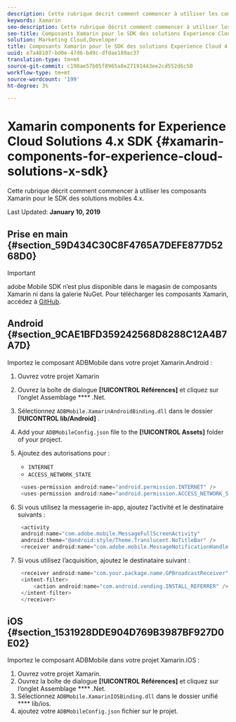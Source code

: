 ```yaml
---
description: Cette rubrique décrit comment commencer à utiliser les composants Xamarin pour le SDK des solutions mobiles 4.x.
keywords: Xamarin
seo-description: Cette rubrique décrit comment commencer à utiliser les composants Xamarin pour le SDK des solutions mobiles 4.x.
seo-title: Composants Xamarin pour le SDK des solutions Experience Cloud 4.x
solution: Marketing Cloud,Developer
title: Composants Xamarin pour le SDK des solutions Experience Cloud 4.x
uuid: e7a48107-bd0e-47d6-b49c-dfdae189ac37
translation-type: tm+mt
source-git-commit: c198ae57b05f8965a8e27191443ee2cd552d6c50
workflow-type: tm+mt
source-wordcount: '199'
ht-degree: 3%

---
```



# Xamarin components for Experience Cloud Solutions 4.x SDK {#xamarin-components-for-experience-cloud-solutions-x-sdk}

Cette rubrique décrit comment commencer à utiliser les composants Xamarin pour le SDK des solutions mobiles 4.x.

Last Updated: **January 10, 2019**

## Prise en main {#section_59D434C30C8F4765A7DEFE877D5268D0}

>[!IMPORTANT]
>
>adobe Mobile SDK n’est plus disponible dans le magasin de composants Xamarin ni dans la galerie NuGet. Pour télécharger les composants Xamarin, accédez à [GitHub](https://github.com/Adobe-Marketing-Cloud/mobile-services).

## Android {#section_9CAE1BFD359242568D8288C12A4B7A7D}

Importez le composant ADBMobile dans votre projet Xamarin.Android :

1. Ouvrez votre projet Xamarin
1. Ouvrez la boîte de dialogue **[!UICONTROL Références]** et cliquez sur l’onglet Assemblage **** .Net.
1. Sélectionnez `ADBMobile.XamarinAndroidBinding.dll` dans le dossier **[!UICONTROL lib/Android]** .
1. Add your `ADBMobileConfig.json` file to the **[!UICONTROL Assets]** folder of your project.
1. Ajoutez des autorisations pour :

   * `INTERNET`
   * `ACCESS_NETWORK_STATE`

   ```java
    <uses-permission android:name="android.permission.INTERNET" />
    <uses-permission android:name="android.permission.ACCESS_NETWORK_STATE" />
   ```

1. Si vous utilisez la messagerie in-app, ajoutez l’activité et le destinataire suivants :

   ```java
    <activity 
    android:name="com.adobe.mobile.MessageFullScreenActivity" 
    android:theme="@android:style/Theme.Translucent.NoTitleBar" />
    <receiver android:name="com.adobe.mobile.MessageNotificationHandler" />
   ```

1. Si vous utilisez l’acquisition, ajoutez le destinataire suivant :

   ```java
    <receiver android:name="com.your.package.name.GPBroadcastReceiver" android:exported="true">
    <intent-filter>
        <action android:name="com.android.vending.INSTALL_REFERRER" />
    </intent-filter>
    </receiver>
   ```

## iOS {#section_1531928DDE904D769B3987BF927D0E02}

Importez le composant ADBMobile dans votre projet Xamarin.iOS :

1. Ouvrez votre projet Xamarin.
1. Ouvrez la boîte de dialogue **[!UICONTROL Références]** et cliquez sur l’onglet Assemblage **** .Net.
1. Sélectionnez `ADBMobile.XamarinIOSBinding.dll` dans le dossier unifié **** lib/ios.
1. ajoutez votre `ADBMobileConfig.json` fichier sur le projet.

